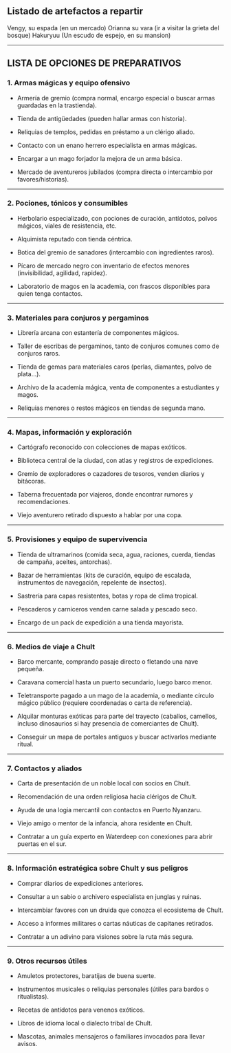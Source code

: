
## Listado de artefactos a repartir

Vengy, su espada (en un mercado)
Orianna su vara (ir a visitar la grieta del bosque)
Hakuryuu (Un escudo de espejo, en su mansion)

---
## **LISTA DE OPCIONES DE PREPARATIVOS** 

### **1. Armas mágicas y equipo ofensivo**

- Armería de gremio (compra normal, encargo especial o buscar armas guardadas en la trastienda).
    
- Tienda de antigüedades (pueden hallar armas con historia).
    
- Reliquias de templos, pedidas en préstamo a un clérigo aliado.
    
- Contacto con un enano herrero especialista en armas mágicas.
    
- Encargar a un mago forjador la mejora de un arma básica.
    
- Mercado de aventureros jubilados (compra directa o intercambio por favores/historias).
    

---

### **2. Pociones, tónicos y consumibles**

- Herbolario especializado, con pociones de curación, antídotos, polvos mágicos, viales de resistencia, etc.
    
- Alquimista reputado con tienda céntrica.
    
- Botica del gremio de sanadores (intercambio con ingredientes raros).
    
- Pícaro de mercado negro con inventario de efectos menores (invisibilidad, agilidad, rapidez).
    
- Laboratorio de magos en la academia, con frascos disponibles para quien tenga contactos.
    

---

### **3. Materiales para conjuros y pergaminos**

- Librería arcana con estantería de componentes mágicos.
    
- Taller de escribas de pergaminos, tanto de conjuros comunes como de conjuros raros.
    
- Tienda de gemas para materiales caros (perlas, diamantes, polvo de plata…).
    
- Archivo de la academia mágica, venta de componentes a estudiantes y magos.
    
- Reliquias menores o restos mágicos en tiendas de segunda mano.
    

---

### **4. Mapas, información y exploración**

- Cartógrafo reconocido con colecciones de mapas exóticos.
    
- Biblioteca central de la ciudad, con atlas y registros de expediciones.
    
- Gremio de exploradores o cazadores de tesoros, venden diarios y bitácoras.
    
- Taberna frecuentada por viajeros, donde encontrar rumores y recomendaciones.
    
- Viejo aventurero retirado dispuesto a hablar por una copa.
    

---

### **5. Provisiones y equipo de supervivencia**

- Tienda de ultramarinos (comida seca, agua, raciones, cuerda, tiendas de campaña, aceites, antorchas).
    
- Bazar de herramientas (kits de curación, equipo de escalada, instrumentos de navegación, repelente de insectos).
    
- Sastrería para capas resistentes, botas y ropa de clima tropical.
    
- Pescaderos y carniceros venden carne salada y pescado seco.
    
- Encargo de un pack de expedición a una tienda mayorista.
    

---

### **6. Medios de viaje a Chult**

- Barco mercante, comprando pasaje directo o fletando una nave pequeña.
    
- Caravana comercial hasta un puerto secundario, luego barco menor.
    
- Teletransporte pagado a un mago de la academia, o mediante círculo mágico público (requiere coordenadas o carta de referencia).
    
- Alquilar monturas exóticas para parte del trayecto (caballos, camellos, incluso dinosaurios si hay presencia de comerciantes de Chult).
    
- Conseguir un mapa de portales antiguos y buscar activarlos mediante ritual.
    

---

### **7. Contactos y aliados**

- Carta de presentación de un noble local con socios en Chult.
    
- Recomendación de una orden religiosa hacia clérigos de Chult.
    
- Ayuda de una logia mercantil con contactos en Puerto Nyanzaru.
    
- Viejo amigo o mentor de la infancia, ahora residente en Chult.
    
- Contratar a un guía experto en Waterdeep con conexiones para abrir puertas en el sur.
    

---

### **8. Información estratégica sobre Chult y sus peligros**

- Comprar diarios de expediciones anteriores.
    
- Consultar a un sabio o archivero especialista en junglas y ruinas.
    
- Intercambiar favores con un druida que conozca el ecosistema de Chult.
    
- Acceso a informes militares o cartas náuticas de capitanes retirados.
    
- Contratar a un adivino para visiones sobre la ruta más segura.
    

---

### **9. Otros recursos útiles**

- Amuletos protectores, baratijas de buena suerte.
    
- Instrumentos musicales o reliquias personales (útiles para bardos o ritualistas).
    
- Recetas de antídotos para venenos exóticos.
    
- Libros de idioma local o dialecto tribal de Chult.
    
- Mascotas, animales mensajeros o familiares invocados para llevar avisos.